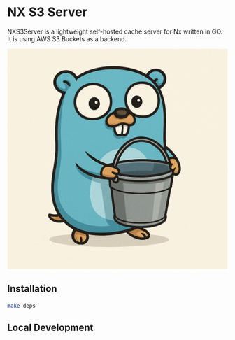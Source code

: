 # NX S3 Server

NXS3Server is a lightweight self-hosted cache server for Nx written in GO. It is using AWS S3 Buckets as a backend.

![](image.png)

## Installation

```sh
make deps
```

## Local Development
